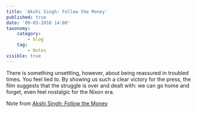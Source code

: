 ```yaml
---
title: 'Akshi Singh: Follow the Money'
published: true
date: '09-03-2018 14:00'
taxonomy:
    category:
        - blog
    tag:
        - Notes
visible: true
---
```


<p class="highlight">There is something unsettling, however, about being reassured in troubled times. You feel lied to. By showing us such a clear victory for the press, the film suggests that the struggle is over and dealt with: we can go home and forget, even feel nostalgic for the Nixon era.</p>
<p>Note from <a href="http://ift.tt/2t9m1UQ" class="styling u-bookmark-of">Akshi Singh: Follow the Money</a></p>
